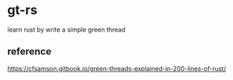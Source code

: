 # gt-rs

learn rust by write a simple green thread

## reference

<https://cfsamson.gitbook.io/green-threads-explained-in-200-lines-of-rust/>
